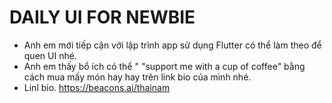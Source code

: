 # DAILY UI FOR NEWBIE

- Anh em mới tiếp cận với lập trình app sử dụng Flutter có thể làm theo để quen UI nhé.
- Anh em thấy bổ ích có thể " "support me with a cup of coffee" bằng cách mua mấy món hay hay trên link bio của mình nhé.
- Linl bio. https://beacons.ai/thainam

